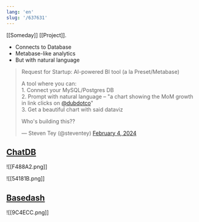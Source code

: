 ```yaml
---
lang: 'en'
slug: '/637631'
---
```


[[Someday]] [[Project]].

- Connects to Database
- Metabase-like analytics
- But with natural language

<blockquote class="twitter-tweet">

Request for Startup: AI-powered BI tool (a la Preset/Metabase)

A tool where you can:<br/>1. Connect your MySQL/Postgres DB<br/>2. Prompt with natural language – &quot;a chart showing the MoM growth in link clicks on [@dubdotco](https://twitter.com/dubdotco?ref_src=twsrc%5Etfw)&quot;<br/>3. Get a beautiful chart with said dataviz

Who&#39;s building this??

&mdash; Steven Tey (@steventey) [February 4, 2024](https://twitter.com/steventey/status/1754216226027622404?ref_src=twsrc%5Etfw)

</blockquote>

## [ChatDB](https://twitter.com/chatdb)

![[F488A2.png]]

![[54181B.png]]

## [Basedash](https://www.basedash.com/)

![[9C4ECC.png]]
